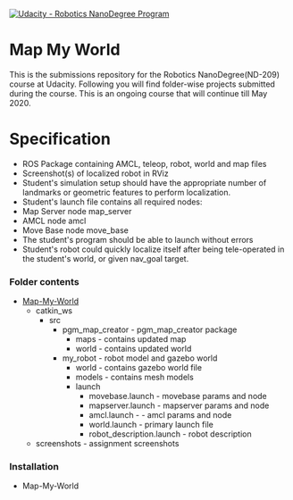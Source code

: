 [![Udacity - Robotics NanoDegree Program](https://s3-us-west-1.amazonaws.com/udacity-robotics/Extra+Images/RoboND_flag.png)](https://www.udacity.com/robotics)

# Map My World
This is the submissions repository for the Robotics NanoDegree(ND-209) course at Udacity. Following you will find folder-wise projects submitted during the course. This is an ongoing course that will continue till May 2020.

# Specification 

* ROS Package containing AMCL, teleop, robot, world and map files
* Screenshot(s) of localized robot in RViz
* Student's simulation setup should have the appropriate number of landmarks or geometric features to perform localization.
* Student's launch file contains all required nodes:
* Map Server node map_server
* AMCL node amcl
* Move Base node move_base
* The student's program should be able to launch without errors
* Student's robot could quickly localize itself after being tele-operated in the student's world, or given nav_goal target.


### Folder contents

* [Map-My-World](https://github.com/scifiswapnil/Udacity-Robotics-ND/tree/master/Map-My-World)
    * catkin_ws 
        * src 
            * pgm_map_creator - pgm_map_creator package
                * maps - contains updated map
                * world - contains updated world
            * my_robot - robot model and gazebo world
                * world - contains gazebo world file
                * models - contains mesh models
                * launch 
                    * movebase.launch - movebase params and node
                    * mapserver.launch - mapserver params and node
                    * amcl.launch - - amcl params and node
                    * world.launch - primary launch file
                    * robot_description.launch - robot description
    * screenshots - assignment screenshots
            

### Installation 

* Map-My-World


